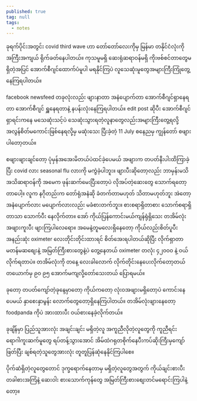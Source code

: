 ```yaml
---
published: true
tag: null
tags:
  - notes
---
```


ခုရက်ပိုင်းအတွင်း covid third wave ဟာ တော်တော်လေးကိုမှ မြန်မာ တနိုင်ငံလုံးကိုအကြီးအကျယ် ရိုက်ခတ်နေပါတယ်။ ကုသမူမရှိ ဆေးရုံဆရာဝန်မရှိ ကိုးဗစ်စင်တာတွေမရှိတဲ့အပြင် အောက်စီဂျင်ထောက်ပံမူပါ မရနိုင်ကြပဲ လူသေဆုံးမူတွေအများကြီးကြုံတွေ့နေကြရပါတယ်။

facebook newsfeed တခုလုံးလည်း ဖျားနာတာ အနံပျောက်တာ အောက်စီဂျင်ရှာနေရတာ အောက်စီဂျင် ရှူနေရတာနဲ့ နပန်းလုံးနေကြရပါတယ်။ edit post ဆိုပီး အောက်စီဂျင်ရှာရင်းကနေ မသေဆုံးသင့်ပဲ သေဆုံးသွားရတဲ့လူနာတွေလည်းအများကြီးတွေ့ရလို့ အလွန်စိတ်မကောင်းဖြစ်နေရလို့မှ မဆုံးသေး ပြီးခဲ့တဲ့ 11 July စနေညမှ ကျွန်တော် စဖျားပါတော့တယ်။

စဖျားဖျားချင်တော့ ပုံမှန်အအေးမိတယ်ပဲထင်ခဲ့ပေမယ် အဖျားက တပတ်နီးပါးထိကြာခဲ့ပြီး covid လား seasonal flu လားကို မကွဲခဲ့ပါဘူး။ ဖျားပီးဆိုတော့လည်း ဘာမှန်းမသိ အသိဆရာဝန်ကို အမေက ဖုန်းဆက်မေးပြီးတော့ပဲ လိုအပ်တဲ့ဆေးတွေ သောက်ရတော့တာပေါ့။ လူက နဂိုတည်းက တော်ရုံအနံဆို ခံတက်တာမဟုတ် သိတာမဟုတ်ဘူး အဲတော့ အနံပျောက်လား မပျောက်လားလည်း မခံစားတက်ဘူး။ စားစရာရှိတာစား သောက်စရာရှိတာသာ သောက်ပီး နေလိုက်တာ။ အော် ကိုယ်ပြန်ကောင်းမယ်ကျန်ရုံရှိသေး တအိမ်လုံးအဖျားကူးပီး ဖျားကြပါလေရော။ အမေနဲ့တူမလေးရှိနေတော့ ကိုယ်လည်းစိတ်ပူပီး အနည်းဆုံး oximeter လေးတိုင်းတိုင်းထားရင် စိတ်အေးရပါတယ်ဆိုပြီး လိုက်ရှာတာ မတန်မဆစျေးနဲ့ အမြတ်ကြီးစားတွေနဲ့ပဲ တွေ့နေတယ် oximeter တလုံး ၄၂၀၀၀ နဲ့ ဝယ်လိုက်ရတာပဲ။ တအိမ်လုံးကို တနေ့ လေးခါလောက် လိုက်တိုင်းနေပေးလိုက်တော့တယ် တယောက်မှ ၉၀ ၉၅ အောက်မကျလို့‌တော်သေးတယ် ပြောရမယ်။

ခုတော့ တပတ်ကျော်တဲ့ခုနေ့မှာတော့ ကိုယ်ကတော့ လုံး၀အဖျားမရှိတော့ပဲ ကောင်းနေပေမယ် နှာစေးနှာမွန်း လောက်တွေတော့ရှိနေကြပါတယ်။ တအိမ်လုံးဖျားနေတော့ foodpanda ကိုပဲ အားထားပီး ဝယ်စားနေခဲ့လိုက်တယ်။

ခုချိန်မှာ ပြည်သူအားလုံး အချင်းချင်း မရှိတဲ့လူ အကူညီလိုတဲ့လူတွေကို ကူညီရင်း
ရောဂါကူးဆက်မူတွေ ရပ်တန့်သွားအောင် အိမ်ထဲဂရုတစိုက်နေပီးကပ်ဆိုးကြီးမှကျော်ဖြတ်ပြီး ချစ်ရတဲ့သူတွေအားလုံး တူတူပြန်ဆုံနေနိုင်ကြပါစေ။

ပိုက်ဆံရှိတဲ့လူတွေတောင် ဒုက္ခရောက်နေတာမှ မရှိတဲ့လူတွေအတွက် ကိုယ်ချင်းစားပီး တခါစားအကြံနဲ့ ဆေးဝါး စားသောက်ကုန်တွေ အမြတ်ကြီးစားစျေးတင်မရောင်းကြပါနဲ့တော့။